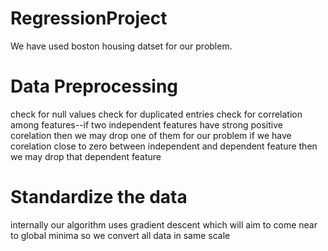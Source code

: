 # RegressionProject

We have used boston housing datset for our problem.
# Data Preprocessing
  check for null values
  check for duplicated entries
  check for correlation among features--if two independent features have strong     positive corelation then we may drop one of them for our problem
    if we have corelation close to zero between independent and dependent           feature then we may drop that dependent feature 
# Standardize the data
  internally our algorithm uses gradient descent which will aim to come near to   global minima so we convert all data in same scale
